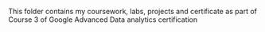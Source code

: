 This folder contains my coursework, labs, projects and certificate as part of Course 3 of Google Advanced Data analytics certification
